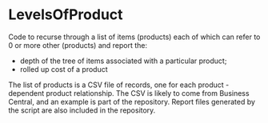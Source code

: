# LevelsOfProduct
Code to recurse through a list of items (products) each of which can refer to 0 or more other (products) and report the:

* depth of the tree of items associated with a particular product;
* rolled up cost of a product

The list of products is a CSV file of records, one for each product - dependent product relationship. The CSV is likely to come from Business Central, and
an example is part of the repository.  Report files generated by the script are also included in the repository.
